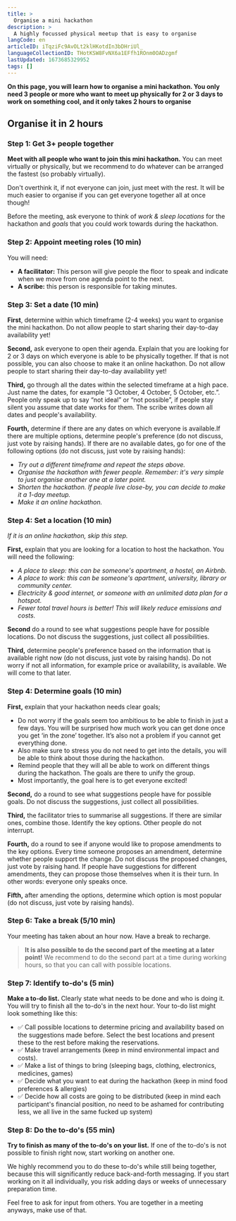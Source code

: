 ```yaml
---
title: >
  Organise a mini hackathon
description: >
  A highly focussed physical meetup that is easy to organise
langCode: en
articleID: iTqziFc9AvOLt2klHKotdIn3bDHriUl_
languageCollectionID: THotKSW8FvNX6a1EFfh1ROnm0OADzgmf
lastUpdated: 1673685329952
tags: []
---
```


**On this page, you will learn how to organise a mini hackathon. You only need 3 people or more who want to meet up physically for 2 or 3 days to work on something cool, and it only takes 2 hours to organise**

## **Organise it in 2 hours**

### Step 1: Get 3+ people together

**Meet with all people who want to join this mini hackathon.** You can meet virtually or physically, but we recommend to do whatever can be arranged the fastest (so probably virtually).

Don't overthink it, if not everyone can join, just meet with the rest. It will be much easier to organise if you can get everyone together all at once though!

Before the meeting, ask everyone to think of _work & sleep locations_ for the hackathon and _goals_ that you could work towards during the hackathon.

### Step 2: Appoint meeting roles (10 min)

You will need:

-   **A facilitator:** This person will give people the floor to speak and indicate when we move from one agenda point to the next.
-   **A scribe:** this person is responsible for taking minutes.

### Step 3: Set a date (10 min)

**First**, determine within which timeframe (2-4 weeks) you want to organise the mini hackathon. Do not allow people to start sharing their day-to-day availability yet!

**Second,** ask everyone to open their agenda. Explain that you are looking for 2 or 3 days on which everyone is able to be physically together. If that is not possible, you can also choose to make it an online hackathon. Do not allow people to start sharing their day-to-day availability yet!

**Third,** go through all the dates within the selected timeframe at a high pace. Just name the dates, for example “3 October, 4 October, 5 October, etc.”. People only speak up to say “not ideal” or “not possible”, if people stay silent you assume that date works for them. The scribe writes down all dates and people's availability.

**Fourth,** determine if there are any dates on which everyone is available.If there are multiple options, determine people's preference (do not discuss, just vote by raising hands). If there are no available dates, go for one of the following options (do not discuss, just vote by raising hands):

-   _Try out a different timeframe and repeat the steps above._
-   _Organise the hackathon with fewer people. Remember: it's very simple to just organise another one at a later point._
-   _Shorten the hackathon. If people live close-by, you can decide to make it a 1-day meetup._
-   _Make it an online hackathon._

### Step 4: Set a location (10 min)

_If it is an online hackathon, skip this step._

**First,** explain that you are looking for a location to host the hackathon. You will need the following:

-   _A place to sleep: this can be someone's apartment, a hostel, an Airbnb._
-   _A place to work: this can be someone's apartment, university, library or community center._
-   _Electricity & good internet, or someone with an unlimited data plan for a hotspot._
-   _Fewer total travel hours is better! This will likely reduce emissions and costs._

**Second** do a round to see what suggestions people have for possible locations. Do not discuss the suggestions, just collect all possibilities.

**Third,** determine people's preference based on the information that is available right now (do not discuss, just vote by raising hands). Do not worry if not all information, for example price or availability, is available. We will come to that later.

### Step 4: Determine goals (10 min)

**First,** explain that your hackathon needs clear goals;

-   Do not worry if the goals seem too ambitious to be able to finish in just a few days. You will be surprised how much work you can get done once you get ‘in the zone’ together. It’s also not a problem if you cannot get everything done.
-   Also make sure to stress you do not need to get into the details, you will be able to think about those during the hackathon.
-   Remind people that they will all be able to work on different things during the hackathon. The goals are there to unify the group.
-   Most importantly, the goal here is to get everyone excited!

**Second,** do a round to see what suggestions people have for possible goals. Do not discuss the suggestions, just collect all possibilities.

**Third,** the facilitator tries to summarise all suggestions. If there are similar ones, combine those. Identify the key options. Other people do not interrupt.

**Fourth,** do a round to see if anyone would like to propose amendments to the key options. Every time someone proposes an amendment, determine whether people support the change. Do not discuss the proposed changes, just vote by raising hand. If people have suggestions for different amendments, they can propose those themselves when it is their turn. In other words: everyone only speaks once.

**Fifth,** after amending the options, determine which option is most popular (do not discuss, just vote by raising hands).

### Step 6: Take a break (5/10 min)

Your meeting has taken about an hour now. Have a break to recharge.

> **It is also possible to do the second part of the meeting at a later point!** We recommend to do the second part at a time during working hours, so that you can call with possible locations.

### Step 7: Identify to-do's (5 min)

**Make a to-do list.** Clearly state what needs to be done and who is doing it. You will try to finish all the to-do's in the next hour. Your to-do list might look something like this:

-   ✅ Call possible locations to determine pricing and availability based on the suggestions made before. Select the best locations and present these to the rest before making the reservations.
-   ✅ Make travel arrangements (keep in mind environmental impact and costs).
-   ✅ Make a list of things to bring (sleeping bags, clothing, electronics, medicines, games)
-   ✅ Decide what you want to eat during the hackathon (keep in mind food preferences & allergies)
-   ✅ Decide how all costs are going to be distributed (keep in mind each participant's financial position, no need to be ashamed for contributing less, we all live in the same fucked up system)

### Step 8: Do the to-do's (55 min)

**Try to finish as many of the to-do's on your list.** If one of the to-do's is not possible to finish right now, start working on another one.

We highly recommend you to do these to-do's while still being together, because this will significantly reduce back-and-forth messaging. If you start working on it all individually, you risk adding days or weeks of unnecessary preparation time.

Feel free to ask for input from others. You are together in a meeting anyways, make use of that.
